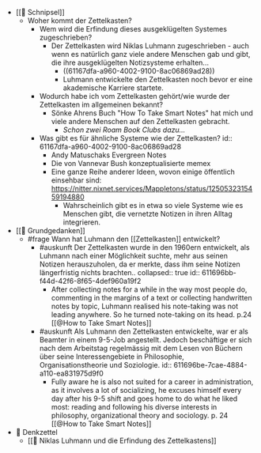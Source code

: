 - [[💭 Schnipsel]]
	- Woher kommt der Zettelkasten?
		- Wem wird die Erfindung dieses ausgeklügelten Systemes zugeschrieben?
			- Der Zettelkasten wird Niklas Luhmann zugeschrieben - auch wenn es natürlich ganz viele andere Menschen gab und gibt, die ihre ausgeklügelten Notizsysteme erhalten...
				- ((61167dfa-a960-4002-9100-8ac06869ad28))
				- Luhmann entwickelte den Zettelkasten noch bevor er eine akademische Karriere startete.
		- Wodurch habe ich vom Zettelkasten gehört/wie wurde der Zettelkasten im allgemeinen bekannt?
			- Sönke Ahrens Buch "How To Take Smart Notes" hat mich und viele andere Menschen auf den Zettelkasten gebracht.
				- _Schon zwei Roam Book Clubs dazu..._
		- Was gibt es für ähnliche Systeme wie der Zettelkasten?
		  id:: 61167dfa-a960-4002-9100-8ac06869ad28
			- Andy Matuschaks Evergreen Notes
			- Die von Vannevar Bush konzeptualisierte memex
			- Eine ganze Reihe anderer Ideen, wovon einige öffentlich einsehbar sind: https://nitter.nixnet.services/Mappletons/status/1250532315459194880
				- Wahrscheinlich gibt es in etwa so viele Systeme wie es Menschen gibt, die vernetzte Notizen in ihren Alltag integrieren.
- [[📝 Grundgedanken]]
	- #frage Wann hat Luhmann den [[Zettelkasten]] entwickelt?
		- #auskunft Der Zettelkasten wurde in den 1960ern entwickelt, als Luhmann nach einer Möglichkeit suchte, mehr aus seinen Notizen herauszuholen, da er merkte, dass ihm seine Notizen längerfristig nichts brachten..
		  collapsed:: true
		  id:: 611696bb-f44d-42f6-8f65-4def960a19f2
			- After collecting notes for a while in the way most people do, commenting in the margins of a text or collecting handwritten notes by topic, Luhmann realised his note-taking was not leading anywhere. So he turned note-taking on its head.
			  p.24 [[@How to Take Smart Notes]]
		- #auskunft Als Luhmann den Zettelkasten entwickelte, war er als Beamter in einem 9-5-Job angestellt. Jedoch beschäftige er sich nach dem Arbeitstag regelmässig mit dem Lesen von Büchern über seine Interessengebiete in Philosophie, Organisationstheorie und Soziologie.
		  id:: 611696be-7cae-4884-a110-ea831975d9f0
			- Fully aware he is also not suited for a career in administration, as it involves a lot of socializing, he excuses himself every day after his 9-5 shift and goes home to do what he liked most: reading and following his diverse interests in philosophy, organizational theory and sociology.
			  p. 24 [[@How to Take Smart Notes]]
- 📗 Denkzettel
	- [[📗 Niklas Luhmann und die Erfindung des Zettelkastens]]